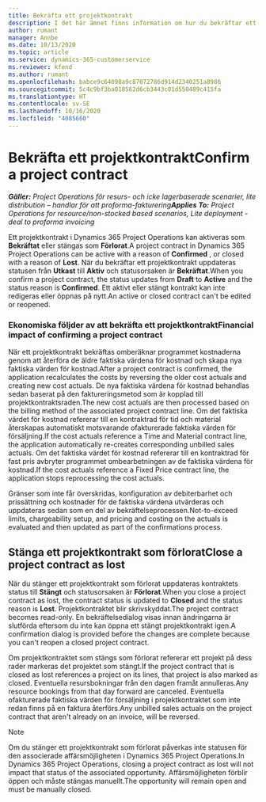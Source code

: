 ```yaml
---
title: Bekräfta ett projektkontrakt
description: I det här ämnet finns information om hur du bekräftar ett kontrakt i Project Operations.
author: rumant
manager: Annbe
ms.date: 10/13/2020
ms.topic: article
ms.service: dynamics-365-customerservice
ms.reviewer: kfend
ms.author: rumant
ms.openlocfilehash: babce9c64098a9c87072786d914d2340251a8986
ms.sourcegitcommit: 5c4c9bf3ba018562d6cb3443c01d550489c415fa
ms.translationtype: HT
ms.contentlocale: sv-SE
ms.lasthandoff: 10/16/2020
ms.locfileid: "4085660"
---
```

# <a name="confirm-a-project-contract"></a><span data-ttu-id="9897f-103">Bekräfta ett projektkontrakt</span><span class="sxs-lookup"><span data-stu-id="9897f-103">Confirm a project contract</span></span>

<span data-ttu-id="9897f-104">_**Gäller:** Project Operations för resurs- och icke lagerbaserade scenarier, lite distribution – handlar för att proforma-fakturering_</span><span class="sxs-lookup"><span data-stu-id="9897f-104">_**Applies To:** Project Operations for resource/non-stocked based scenarios, Lite deployment - deal to proforma invoicing_</span></span>

<span data-ttu-id="9897f-105">Ett projektkontrakt i Dynamics 365 Project Operations kan aktiveras som **Bekräftat** eller stängas som **Förlorat**.</span><span class="sxs-lookup"><span data-stu-id="9897f-105">A project contract in Dynamics 365 Project Operations can be active with a reason of **Confirmed** , or closed with a reason of **Lost**.</span></span> <span data-ttu-id="9897f-106">När du bekräftar ett projektkontrakt uppdateras statusen från **Utkast** till **Aktiv** och statusorsaken är **Bekräftat**.</span><span class="sxs-lookup"><span data-stu-id="9897f-106">When you confirm a project contract, the status updates from **Draft** to **Active** and the status reason is **Confirmed**.</span></span> <span data-ttu-id="9897f-107">Ett aktivt eller stängt kontrakt kan inte redigeras eller öppnas på nytt.</span><span class="sxs-lookup"><span data-stu-id="9897f-107">An active or closed contract can't be edited or reopened.</span></span> 

### <a name="financial-impact-of-confirming-a-project-contract"></a><span data-ttu-id="9897f-108">Ekonomiska följder av att bekräfta ett projektkontrakt</span><span class="sxs-lookup"><span data-stu-id="9897f-108">Financial impact of confirming a project contract</span></span>

<span data-ttu-id="9897f-109">När ett projektkontrakt bekräftas omberäknar programmet kostnaderna genom att återföra de äldre faktiska värdena för kostnad och skapa nya faktiska värden för kostnad.</span><span class="sxs-lookup"><span data-stu-id="9897f-109">After a project contract is confirmed, the application recalculates the costs by reversing the older cost actuals and creating new cost actuals.</span></span> <span data-ttu-id="9897f-110">De nya faktiska värdena för kostnad behandlas sedan baserat på den faktureringsmetod som är kopplad till projektkontraktsraden.</span><span class="sxs-lookup"><span data-stu-id="9897f-110">The new cost actuals are then processed based on the billing method of the associated project contract line.</span></span> <span data-ttu-id="9897f-111">Om det faktiska värdet för kostnad refererar till en kontraktrad för tid och material återskapas automatiskt motsvarande ofakturerade faktiska värden för försäljning.</span><span class="sxs-lookup"><span data-stu-id="9897f-111">If the cost actuals reference a Time and Material contract line, the application automatically re-creates corresponding unbilled sales actuals.</span></span> <span data-ttu-id="9897f-112">Om det faktiska värdet för kostnad refererar till en kontraktrad för fast pris avbryter programmet ombearbetningen av de faktiska värdena för kostnad.</span><span class="sxs-lookup"><span data-stu-id="9897f-112">If the cost actuals reference a Fixed Price contract line, the application stops reprocessing the cost actuals.</span></span>

<span data-ttu-id="9897f-113">Gränser som inte får överskridas, konfiguration av debiterbarhet och prissättning och kostnader för de faktiska värdena utvärderas och uppdateras sedan som en del av bekräftelseprocessen.</span><span class="sxs-lookup"><span data-stu-id="9897f-113">Not-to-exceed limits, chargeability setup, and pricing and costing on the actuals is evaluated and then updated as part of the confirmations process.</span></span>

## <a name="close-a-project-contract-as-lost"></a><span data-ttu-id="9897f-114">Stänga ett projektkontrakt som förlorat</span><span class="sxs-lookup"><span data-stu-id="9897f-114">Close a project contract as lost</span></span>

<span data-ttu-id="9897f-115">När du stänger ett projektkontrakt som förlorat uppdateras kontraktets status till **Stängt** och statusorsaken är **Förlorat**.</span><span class="sxs-lookup"><span data-stu-id="9897f-115">When you close a project contract as lost, the contract status is updated to **Closed** and the status reason is **Lost**.</span></span> <span data-ttu-id="9897f-116">Projektkontraktet blir skrivskyddat.</span><span class="sxs-lookup"><span data-stu-id="9897f-116">The project contract becomes read-only.</span></span> <span data-ttu-id="9897f-117">En bekräftelsedialog visas innan ändringarna är slutförda eftersom du inte kan öppna ett stängt projektkontrakt igen.</span><span class="sxs-lookup"><span data-stu-id="9897f-117">A confirmation dialog is provided before the changes are complete because you can't reopen a closed project contract.</span></span>

<span data-ttu-id="9897f-118">Om projektkontraktet som stängs som förlorat refererar ett projekt på dess rader markeras det projektet som stängt.</span><span class="sxs-lookup"><span data-stu-id="9897f-118">If the project contract that is closed as lost references a project on its lines, that project is also marked as closed.</span></span> <span data-ttu-id="9897f-119">Eventuella resursbokningar från den dagen framåt annulleras.</span><span class="sxs-lookup"><span data-stu-id="9897f-119">Any resource bookings from that day forward are canceled.</span></span> <span data-ttu-id="9897f-120">Eventuella ofakturerade faktiska värden för försäljning i projektkontraktet som inte redan finns på en faktura återförs.</span><span class="sxs-lookup"><span data-stu-id="9897f-120">Any unbilled sales actuals on the project contract that aren't already on an invoice, will be reversed.</span></span>

> [!NOTE]
> <span data-ttu-id="9897f-121">Om du stänger ett projektkontrakt som förlorat påverkas inte statusen för den associerade affärsmöjligheten i Dynamics 365 Project Operations.</span><span class="sxs-lookup"><span data-stu-id="9897f-121">In Dynamics 365 Project Operations, closing a project contract as lost will not impact that status of the associated opportunity.</span></span> <span data-ttu-id="9897f-122">Affärsmöjligheten förblir öppen och måste stängas manuellt.</span><span class="sxs-lookup"><span data-stu-id="9897f-122">The opportunity will remain open and must be manually closed.</span></span>
